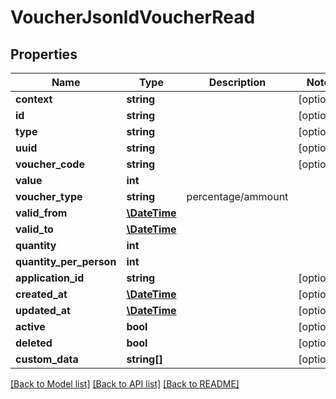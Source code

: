 # VoucherJsonldVoucherRead

## Properties
Name | Type | Description | Notes
------------ | ------------- | ------------- | -------------
**context** | **string** |  | [optional] 
**id** | **string** |  | [optional] 
**type** | **string** |  | [optional] 
**uuid** | **string** |  | [optional] 
**voucher_code** | **string** |  | [optional] 
**value** | **int** |  | 
**voucher_type** | **string** | percentage/ammount | 
**valid_from** | [**\DateTime**](\DateTime.md) |  | 
**valid_to** | [**\DateTime**](\DateTime.md) |  | 
**quantity** | **int** |  | 
**quantity_per_person** | **int** |  | 
**application_id** | **string** |  | [optional] 
**created_at** | [**\DateTime**](\DateTime.md) |  | [optional] 
**updated_at** | [**\DateTime**](\DateTime.md) |  | [optional] 
**active** | **bool** |  | [optional] 
**deleted** | **bool** |  | [optional] 
**custom_data** | **string[]** |  | [optional] 

[[Back to Model list]](../../README.md#documentation-for-models) [[Back to API list]](../../README.md#documentation-for-api-endpoints) [[Back to README]](../../README.md)

